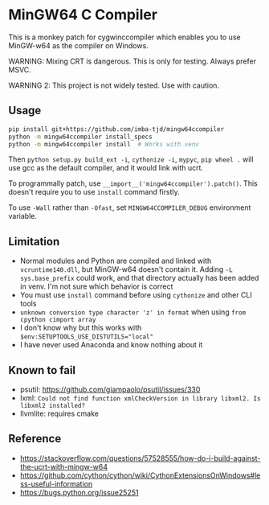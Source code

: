 # MinGW64 C Compiler

This is a monkey patch for cygwinccompiler which enables you to use MinGW-w64 as the compiler on Windows.

WARNING: Mixing CRT is dangerous. This is only for testing. Always prefer MSVC.

WARNING 2: This project is not widely tested. Use with caution.

## Usage

```bash
pip install git+https://github.com/imba-tjd/mingw64ccompiler
python -m mingw64ccompiler install_specs
python -m mingw64ccompiler install  # Works with venv
```

Then `python setup.py build_ext -i`, `cythonize -i`, `mypyc`, `pip wheel .` will use gcc as the default compiler, and it would link with ucrt.

To programmally patch, use `__import__('mingw64ccompiler').patch()`. This doesn't require you to use `install` command firstly.

To use `-Wall` rather than `-Ofast`, set `MINGW64CCOMPILER_DEBUG` environment variable.

## Limitation

* Normal modules and Python are compiled and linked with `vcruntime140.dll`, but MinGW-w64 doesn't contain it. Adding `-L sys.base_prefix` could work, and that directory actually has been added in venv. I'm not sure which behavior is correct
* You must use `install` command before using `cythonize` and other CLI tools
* `unknown conversion type character 'z' in format` when using `from cpython cimport array`
* I don't know why but this works with `$env:SETUPTOOLS_USE_DISTUTILS="local"`
* I have never used Anaconda and know nothing about it

## Known to fail

* psutil: https://github.com/giampaolo/psutil/issues/330
* lxml: `Could not find function xmlCheckVersion in library libxml2. Is libxml2 installed?`
* llvmlite: requires cmake

## Reference

* https://stackoverflow.com/questions/57528555/how-do-i-build-against-the-ucrt-with-mingw-w64
* https://github.com/cython/cython/wiki/CythonExtensionsOnWindows#less-useful-information
* https://bugs.python.org/issue25251
